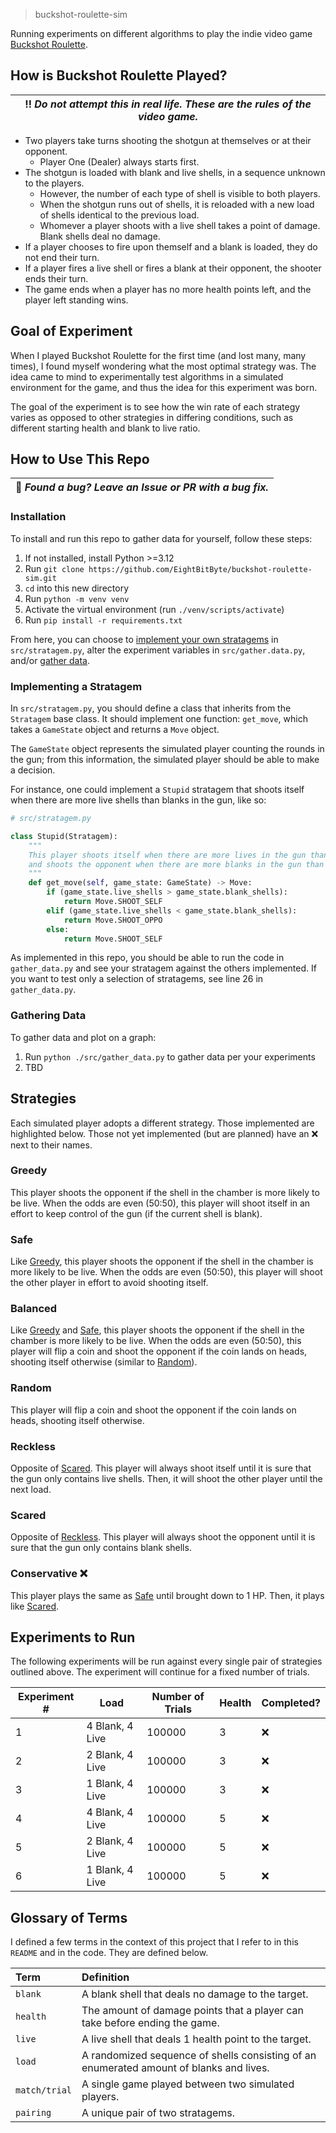 > buckshot-roulette-sim

Running experiments on different algorithms to play the indie video game [Buckshot Roulette](https://store.steampowered.com/app/2835570/Buckshot_Roulette/).

## How is Buckshot Roulette Played?
| :bangbang: *Do not attempt this in real life. These are the rules of the video game.* |
| - |

- Two players take turns shooting the shotgun at themselves or at their opponent. 
    - Player One (Dealer) always starts first.
- The shotgun is loaded with blank and live shells, in a sequence unknown to the players. 
    - However, the number of each type of shell is visible to both players. 
    - When the shotgun runs out of shells, it is reloaded with a new load of shells identical to the previous load. 
    - Whomever a player shoots with a live shell takes a point of damage. Blank shells deal no damage. 
- If a player chooses to fire upon themself and a blank is loaded, they do not end their turn. 
- If a player fires a live shell or fires a blank at their opponent, the shooter ends their turn. 
- The game ends when a player has no more health points left, and the player left standing wins.

## Goal of Experiment
When I played Buckshot Roulette for the first time (and lost many, many times), I found myself wondering what the most optimal strategy was. The idea came to mind to experimentally test algorithms in a simulated environment for the game, and thus the idea for this experiment was born.

The goal of the experiment is to see how the win rate of each strategy varies as opposed to other strategies in differing conditions, such as different starting health and blank to live ratio.

## How to Use This Repo

| :bug: *Found a bug? Leave an Issue or PR with a bug fix.* |
| - |

### Installation
To install and run this repo to gather data for yourself, follow these steps:

1. If not installed, install Python >=3.12
2. Run `git clone https://github.com/EightBitByte/buckshot-roulette-sim.git`
3. `cd` into this new directory
4. Run `python -m venv venv`
5. Activate the virtual environment (run `./venv/scripts/activate`)
6. Run `pip install -r requirements.txt`

From here, you can choose to [implement your own stratagems](#implementing-a-stratagem) in `src/stratagem.py`, alter the experiment variables in `src/gather.data.py`, and/or [gather data](#gathering-data).

### Implementing a Stratagem
In `src/stratagem.py`, you should define a class that inherits from the `Stratagem` base class. It should implement one function: `get_move`, which takes a `GameState` object and returns a `Move` object.

The `GameState` object represents the simulated player counting the rounds in the gun; from this information, the simulated player should be able to make a decision.

For instance, one could implement a `Stupid` stratagem that shoots itself when there are more live shells than blanks in the gun, like so:

```python
# src/stratagem.py

class Stupid(Stratagem):
    """
    This player shoots itself when there are more lives in the gun than blanks,
    and shoots the opponent when there are more blanks in the gun than lives.
    """
    def get_move(self, game_state: GameState) -> Move:
        if (game_state.live_shells > game_state.blank_shells):
            return Move.SHOOT_SELF
        elif (game_state.live_shells < game_state.blank_shells):
            return Move.SHOOT_OPPO
        else:
            return Move.SHOOT_SELF
```

As implemented in this repo, you should be able to run the code in `gather_data.py` and see your stratagem against the others implemented. If you want to test only a selection of stratagems, see line 26 in `gather_data.py`.

### Gathering Data
To gather data and plot on a graph:

1. Run `python ./src/gather_data.py` to gather data per your experiments
2. TBD

## Strategies
Each simulated player adopts a different strategy. Those implemented are highlighted below. Those not yet implemented (but are planned) have an :x: next to their names.

### Greedy
This player shoots the opponent if the shell in the chamber is more likely to be live. When the odds are even (50:50), this player will shoot itself in an effort to keep control of the gun (if the current shell is blank).

### Safe
Like [Greedy](#greedy), this player shoots the opponent if the shell in the chamber is more likely to be live. When the odds are even (50:50), this player will shoot the other player in effort to avoid shooting itself.

### Balanced
Like [Greedy](#greedy) and [Safe](#safe), this player shoots the opponent if the shell in the chamber is more likely to be live. When the odds are even (50:50), this player will flip a coin and shoot the opponent if the coin lands on heads, shooting itself otherwise (similar to [Random](#random)).

### Random
This player will flip a coin and shoot the opponent if the coin lands on heads, shooting itself otherwise.

### Reckless
Opposite of [Scared](#scared). This player will always shoot itself until it is sure that the gun only contains live shells. Then, it will shoot the other player until the next load.

### Scared
Opposite of [Reckless](#reckless). This player will always shoot the opponent until it is sure that the gun only contains blank shells.

### Conservative :x:
This player plays the same as [Safe](#Safe) until brought down to 1 HP. Then, it plays like [Scared](#scared).


## Experiments to Run
The following experiments will be run against every single pair of strategies outlined above. The experiment will continue for a fixed number of trials.

| Experiment # | Load            | Number of Trials | Health | Completed? |
| ------------ | --------------- | ---------------- | ------ | ---------- |
| 1            | 4 Blank, 4 Live | 100000           | 3      | :x:        |
| 2            | 2 Blank, 4 Live | 100000           | 3      | :x:        |
| 3            | 1 Blank, 4 Live | 100000           | 3      | :x:        |
| 4            | 4 Blank, 4 Live | 100000           | 5      | :x:        |
| 5            | 2 Blank, 4 Live | 100000           | 5      | :x:        |
| 6            | 1 Blank, 4 Live | 100000           | 5      | :x:        |

## Glossary of Terms
I defined a few terms in the context of this project that I refer to in this `README` and in the code. They are defined below.

| Term          | Definition                                                                              |
| :------------ | :-------------------------------------------------------------------------------------- |
| `blank`       | A blank shell that deals no damage to the target.                                       |
| `health`      | The amount of damage points that a player can take before ending the game.              |
| `live`        | A live shell that deals 1 health point to the target.                                   |
| `load`        | A randomized sequence of shells consisting of an enumerated amount of blanks and lives. |
| `match/trial` | A single game played between two simulated players.                                     |
| `pairing`     | A unique pair of two stratagems.                                                        |
